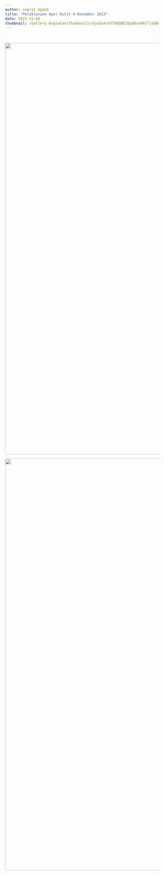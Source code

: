 ```yaml
---
author: sekret.bppkb
title: "Pelaksanaan Apel Rutin 4 Desember 2023"
date: 2023-12-04
thumbnail: /Gallery Kegiatan/thumbnails/UjwZu4uYSTGKQBE3EpADvnRAlTjoOB43MEdDcqSt.png
---
```

<p><img src="/images/IS3UPV8prCWEWeNRt9jh.png" alt="" /></p>
<p><img src="/images/7D1PpOUpQ7ZoN3NxWju7.png" alt="" /></p>
<p><img src="/images/tRrOGmVgSj3ju6epqjjE.png" alt="" width="1080" height="1350" /></p>
<p><img src="/images/QYUmm1UotFJ06wpASoew.png" alt="" width="1080" height="1350" /></p>
<p><img src="/images/zziwjrr1ZWsxEDzA9LFu.png" alt="" /></p>